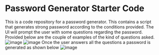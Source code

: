# Password Generator Starter Code
This is a code repository for a password generator. This contains a script that generates strong password according to the conditions provided.
The UI will prompt the user with some questions regarding the password. Provided below are the couple of examples of the kind of questions asked.
![image](https://github.com/hineeraja/Password-Generator/assets/131307159/d574360f-a7be-45fa-abe6-4a78bcd1d660)
![image](https://github.com/hineeraja/Password-Generator/assets/131307159/2ffe62f1-2ea5-4198-ba77-4b014a20eb8d)
Once the user answers all the questions a password is generated as shown below
![image](https://github.com/hineeraja/Password-Generator/assets/131307159/4f46349c-5745-46a5-87f1-1dd2642151ee)
